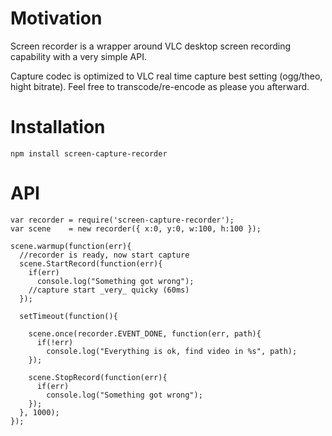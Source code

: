# Motivation

Screen recorder is a wrapper around VLC desktop screen recording capability with a very simple API.

Capture codec is optimized to VLC real time capture best setting (ogg/theo, hight bitrate).
Feel free to transcode/re-encode as please you afterward.

# Installation
```
npm install screen-capture-recorder
```


# API

```
var recorder = require('screen-capture-recorder');
var scene    = new recorder({ x:0, y:0, w:100, h:100 });

scene.warmup(function(err){
  //recorder is ready, now start capture
  scene.StartRecord(function(err){
    if(err)
      console.log("Something got wrong");
    //capture start _very_ quicky (60ms)
  });

  setTimeout(function(){

    scene.once(recorder.EVENT_DONE, function(err, path){
      if(!err)
        console.log("Everything is ok, find video in %s", path);
    });

    scene.StopRecord(function(err){
      if(err)
        console.log("Something got wrong");
    });
  }, 1000);
});

```

